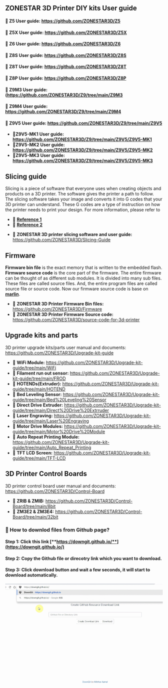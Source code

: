 ## ZONESTAR 3D Printer DIY kits User guide
#### :open_file_folder: Z5 User guide: https://github.com/ZONESTAR3D/Z5 
#### :open_file_folder: Z5X  User guide: https://github.com/ZONESTAR3D/Z5X
#### :open_file_folder: Z6 User guide: https://github.com/ZONESTAR3D/Z6
#### :open_file_folder: Z8S User guide: https://github.com/ZONESTAR3D/Z8S
#### :open_file_folder: Z8T User guide: https://github.com/ZONESTAR3D/Z8T
#### :open_file_folder: Z8P User guide: https://github.com/ZONESTAR3D/Z8P
#### :open_file_folder: Z9M3 User guide: (https://github.com/ZONESTAR3D/Z9/tree/main/Z9M3
#### :open_file_folder: Z9M4 User guide: https://github.com/ZONESTAR3D/Z9/tree/main/Z9M4
#### :open_file_folder: Z9V5 User guide: https://github.com/ZONESTAR3D/Z9/tree/main/Z9V5
  - :blue_book:**Z9V5-MK1 User guide: https://github.com/ZONESTAR3D/Z9/tree/main/Z9V5/Z9V5-MK1**
  - :blue_book:**Z9V5-MK2 User guide: https://github.com/ZONESTAR3D/Z9/tree/main/Z9V5/Z9V5-MK2**
  - :blue_book:**Z9V5-MK3 User guide: https://github.com/ZONESTAR3D/Z9/tree/main/Z9V5/Z9V5-MK3**

## Slicing guide  
Slicing is a piece of software that everyone uses when creating objects and products on a 3D printer. The software gives the printer a path to follow. The slicing software takes your image and converts it into G codes that your 3D printer can understand. These G codes are a type of instruction on how the printer needs to print your design. For more information, please refer to 
* :page_with_curl: [**Reference 1**](https://loveandrobots.com/what-is-slicing-in-3d-printing/)  
* :page_with_curl: [**Reference 2**](https://en.wikipedia.org/wiki/Slicer_(3D_printing))  
- :blue_book: **ZONESTAR 3D printer slicing software and user guide:** https://github.com/ZONESTAR3D/Slicing-Guide

## Firmware
**Firmware bin file** is the exact memory that is written to the embedded flash.    
**Firmware source code** is the core part of the firmware. The entire firmware can be thought of as different sub modules. It is divided into many sub files. These files are called source files. And, the entire program files are called source file or source code. Now our firmware source code is base on [**marlin**](https://www.marlinfw.org).  
- :blue_book: **ZONESTAR 3D Printer Firmware Bin files:** https://github.com/ZONESTAR3D/Firmware
- :blue_book: **ZONESTAR 3D Printer Firmware Source code:** https://github.com/ZONESTAR3D/source-code-for-3d-printer

## Upgrade kits and parts
3D printer upgrade kits/parts user manual and documents: https://github.com/ZONESTAR3D/Upgrade-kit-guide
- :blue_book: **WiFi Module:** https://github.com/ZONESTAR3D/Upgrade-kit-guide/tree/main/WiFi
- :blue_book: **Filament run out sensor:** https://github.com/ZONESTAR3D/Upgrade-kit-guide/tree/main/FROD
- :blue_book: **HOTENDs(Extruder):** https://github.com/ZONESTAR3D/Upgrade-kit-guide/tree/main/HOTEND
- :blue_book: **Bed Leveling Sensor:** https://github.com/ZONESTAR3D/Upgrade-kit-guide/tree/main/Bed%20Leveling%20Sensor
- :blue_book: **Direct Drive Extruder:** https://github.com/ZONESTAR3D/Upgrade-kit-guide/tree/main/Direct%20Drive%20Extrruder
- :blue_book: **Laser Engraving:** https://github.com/ZONESTAR3D/Upgrade-kit-guide/tree/main/Laser%20Engraving
- :blue_book: **Motor Drive Modules:** https://github.com/ZONESTAR3D/Upgrade-kit-guide/tree/main/Motor%20Drive%20Module
- :blue_book: **Auto Repeat Printing Module:** https://github.com/ZONESTAR3D/Upgrade-kit-guide/tree/main/Auto_Repeat_Printing
- :blue_book: **TFT LCD Screen:** https://github.com/ZONESTAR3D/Upgrade-kit-guide/tree/main/TFT-LCD

## 3D Printer Control Boards  
3D printer control board user manual and documents: https://github.com/ZONESTAR3D/Control-Board  
- :blue_book: **ZRIB & ZMIB:** https://github.com/ZONESTAR3D/Control-Board/tree/main/8bit
- :blue_book: **ZM3E2 & ZM3E4:** https://github.com/ZONESTAR3D/Control-Board/tree/main/32bit

### :memo: How to downlod files from Github page?
#### Step 1: Click this link [**https://downgit.github.io/**](https://downgit.github.io/) 
#### Step 2: Copy the Github file or direcotry link which you want to download.
#### Step 3: Click download button and wait a few seconds, it will start to download automatically. 
![](download.gif)   
